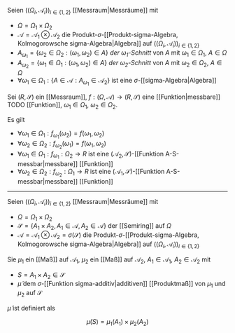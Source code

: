 Seien $((\Omega_i, \mathcal{A}_i))_{i \in \{ 1, 2 \}}$ [[Messraum|Messräume]] mit
- $\Omega = \Omega_1 \times \Omega_2$
- $\mathcal{A} = \mathcal{A}_1 \otimes \mathcal{A}_2$ die Produkt-$\sigma$-[[Produkt-sigma-Algebra,  Kolmogorowsche sigma-Algebra|Algebra]] auf $((\Omega_i, \mathcal{A}_i))_{i \in \{ 1, 2 \}}$
- $A_{\omega_1} = \{ \omega_2 \in \Omega_2 : (\omega_1, \omega_2) \in A \}$ *der $\omega_1$-Schnitt* von $A$ mit $\omega_1 \in \Omega_1$, $A \in \Omega$
- $A_{\omega_2} = \{ \omega_1 \in \Omega_1 : (\omega_1, \omega_2) \in A \}$ *der $\omega_2$-Schnitt* von $A$ mit $\omega_2 \in \Omega_2$, $A \in \Omega$
- $\forall \omega_1 \in \Omega_1 : \{ A \in \mathcal{A} : A_{\omega_1} \in \mathcal{A}_2 \}$ ist eine $\sigma$-[[sigma-Algebra|Algebra]]

Sei $(R, \mathscr{S})$ ein [[Messraum]], $f : (\Omega, \mathcal{A}) \to (R, \mathscr{S})$ eine [[Funktion|messbare]] TODO [[Funktion]], $\omega_1 \in \Omega_1$, $\omega_2 \in \Omega_2$.

Es gilt
- $\forall \omega_1 \in \Omega_1 : f_{\omega_1}(\omega_2) = f(\omega_1, \omega_2)$
- $\forall \omega_2 \in \Omega_2 : f_{\omega_2}(\omega_1) = f(\omega_1, \omega_2)$
- $\forall \omega_1 \in \Omega_1 : f_{\omega_1} : \Omega_2 \to R$ ist eine $(\mathcal{A}_2, \mathscr{S})$-[[Funktion A-S-messbar|messbare]] [[Funktion]]
- $\forall \omega_2 \in \Omega_2 : f_{\omega_2} : \Omega_1 \to R$ ist eine $(\mathcal{A}_1, \mathscr{S})$-[[Funktion A-S-messbar|messbare]] [[Funktion]]

---

Seien $((\Omega_i, \mathcal{A}_i))_{i \in \{ 1, 2 \}}$ [[Messraum|Messräume]] mit
- $\Omega = \Omega_1 \times \Omega_2$
- $\mathscr{S} = \{ A_1 \times A_2, A_1 \in \mathcal{A}, A_2 \in \mathcal{A} \}$ der [[Semiring]] auf $\Omega$
- $\mathcal{A} = \mathcal{A}_1 \otimes \mathcal{A}_2 = \sigma(\mathscr{S})$ die Produkt-$\sigma$-[[Produkt-sigma-Algebra,  Kolmogorowsche sigma-Algebra|Algebra]] auf $((\Omega_i, \mathcal{A}_i))_{i \in \{ 1, 2 \}}$

Sie $\mu_1$ ein [[Maß]] auf $\mathcal{A}_1$, $\mu_2$ ein [[Maß]] auf $\mathcal{A}_2$, $A_1 \in \mathcal{A}_1$, $A_2 \in \mathcal{A}_2$ mit
- $S = A_1 \times A_2 \in \mathscr{S}$
- $\tilde{\mu}$ dem $\sigma$-[[Funktion sigma-additiv|additiven]] [[Produktmaß]] von $\mu_1$ und $\mu_2$ auf $\mathscr{S}$

$\tilde{\mu}$ ist definiert als

$$
	\tilde{\mu}(S) = \mu_1(A_1) \times \mu_2(A_2)
$$